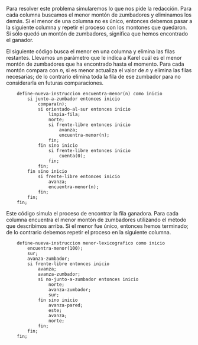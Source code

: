 Para resolver este problema simularemos lo que nos pide la redacción. Para cada columna buscamos el menor montón de zumbadores y eliminamos los demás. Si el menor de una columna no es único, entonces debemos pasar a la siguiente columna y repetir el proceso con los montones que quedaron. Si sólo quedó un montón de zumbadores, significa que hemos encontrado el ganador.

El siguiente código busca el menor en una columna y elimina las filas restantes. Llevamos un parámetro que le indica a Karel cuál es el menor montón de zumbadores que ha encontrado hasta el momento. Para cada montón compara con $n$, si es menor actualiza el valor de $n$ y elimina las filas necesarias; de lo contrario elimina toda la fila de ese zumbador para no considerarla en futuras comparaciones.

```
    define-nueva-instruccion encuentra-menor(n) como inicio
    	si junto-a-zumbador entonces inicio
        	compara(n);
            si orientado-al-sur entonces inicio
            	limpia-fila;
                norte;
                si frente-libre entonces inicio
                	avanza;
                    encuentra-menor(n);
                fin;
            fin sino inicio
            	si frente-libre entonces inicio
                	cuenta(0);
                fin;
            fin;
        fin sino inicio
        	si frente-libre entonces inicio
            	avanza;
                encuentra-menor(n);
            fin;
        fin;
    fin;
```

Este código simula el proceso de encontrar la fila ganadora. Para cada columna encuentra el menor montón de zumbadores utilizando el método que describimos arriba. Si el menor fue único, entonces hemos terminado; de lo contrario debemos repetir el proceso en la siguiente columna.

```
    define-nueva-instruccion menor-lexicografico como inicio
    	encuentra-menor(100);
        sur;
        avanza-zumbador;
        si frente-libre entonces inicio
        	avanza;
            avanza-zumbador;
            si no-junto-a-zumbador entonces inicio
            	norte;
                avanza-zumbador;
                sur;
            fin sino inicio
            	avanza-pared;
                este;
                avanza;
                norte;
            fin;
        fin;
    fin;
```
